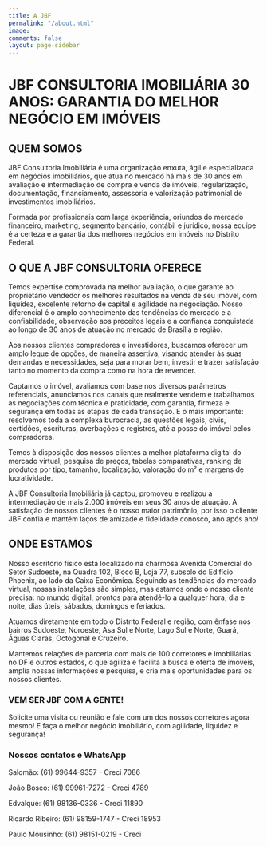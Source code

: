 ```yaml
---
title: A JBF
permalink: "/about.html"
image: 
comments: false
layout: page-sidebar
---
```


# JBF CONSULTORIA IMOBILIÁRIA 30 ANOS: GARANTIA DO MELHOR NEGÓCIO EM IMÓVEIS


## QUEM SOMOS

JBF Consultoria Imobiliária é uma organização enxuta, ágil e especializada em negócios imobiliários, que atua no mercado há mais de 30 anos em avaliação e intermediação de compra e venda de imóveis, regularização, documentação, financiamento, assessoria e valorização patrimonial de investimentos imobiliários.

Formada por profissionais com larga experiência, oriundos do mercado financeiro, marketing, segmento bancário, contábil e jurídico, nossa equipe é a certeza e a garantia dos melhores negócios em imóveis no Distrito Federal.


## O QUE A JBF CONSULTORIA OFERECE

Temos expertise comprovada na melhor avaliação, o que garante ao proprietário vendedor os melhores resultados na venda de seu imóvel, com liquidez, excelente retorno de capital e agilidade na negociação. Nosso diferencial é o amplo conhecimento das tendências do mercado e a confiabilidade, observação aos preceitos legais e a confiança conquistada ao longo de 30 anos de atuação no mercado de Brasília e região.

Aos nossos clientes compradores e investidores, buscamos oferecer um amplo leque de opções, de maneira assertiva, visando atender às suas demandas e necessidades, seja para morar bem, investir e trazer satisfação tanto no momento da compra como na hora de revender.

Captamos o imóvel, avaliamos com base nos diversos parâmetros referenciais, anunciamos nos canais que realmente vendem e trabalhamos as negociações com técnica e praticidade, com garantia, firmeza e segurança em todas as etapas de cada transação. E o mais importante: resolvemos toda a complexa burocracia, as questões legais, civis, certidões, escrituras, averbações e registros, até a posse do imóvel pelos compradores.

Temos à disposição dos nossos clientes a melhor plataforma digital do mercado virtual, pesquisa de preços, tabelas comparativas, ranking de produtos por tipo, tamanho, localização, valoração do m² e margens de lucratividade.

A JBF Consultoria Imobiliária já captou, promoveu e realizou a intermediação de mais 2.000 imóveis em seus 30 anos de atuação. A satisfação de nossos clientes é o nosso maior patrimônio, por isso o cliente JBF confia e mantém laços de amizade e fidelidade conosco, ano após ano!


## ONDE ESTAMOS

Nosso escritório físico está localizado na charmosa Avenida Comercial do Setor Sudoeste, na Quadra 102, Bloco B, Loja 77, subsolo do Edifício Phoenix, ao lado da Caixa Econômica. Seguindo as tendências do mercado virtual, nossas instalações são simples, mas estamos onde o nosso cliente precisa: no mundo digital, prontos para atendê-lo a qualquer hora, dia e noite, dias úteis, sábados, domingos e feriados.

Atuamos diretamente em todo o Distrito Federal e região, com ênfase nos bairros Sudoeste, Noroeste, Asa Sul e Norte, Lago Sul e Norte, Guará, Águas Claras, Octogonal e Cruzeiro.

Mantemos relações de parceria com mais de 100 corretores e imobiliárias no DF e outros estados, o que agiliza e facilita a busca e oferta de imóveis, amplia nossas informações e pesquisa, e cria mais oportunidades para os nossos clientes.


### VEM SER JBF COM A GENTE!

Solicite uma visita ou reunião e fale com um dos nossos corretores agora mesmo! E faça o melhor negócio imobiliário, com agilidade, liquidez e segurança!

### Nossos contatos e WhatsApp

Salomão: (61) 99644-9357 - Creci 7086

João Bosco: (61) 99961-7272 - Creci 4789

Edvalque: (61) 98136-0336 - Creci 11890

Ricardo Ribeiro: (61) 98159-1747 - Creci 18953

Paulo Mousinho: (61) 98151-0219 - Creci